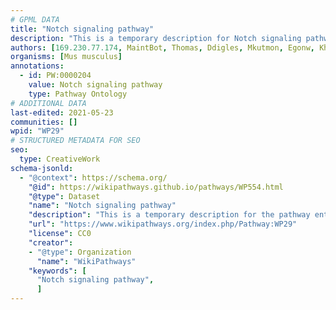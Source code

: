 ```yaml
---
# GPML DATA
title: "Notch signaling pathway"
description: "This is a temporary description for Notch signaling pathway"
authors: [169.230.77.174, MaintBot, Thomas, Ddigles, Mkutmon, Egonw, Khanspers, Eweitz]
organisms: [Mus musculus]
annotations:
  - id: PW:0000204
    value: Notch signaling pathway
    type: Pathway Ontology
# ADDITIONAL DATA
last-edited: 2021-05-23
communities: []
wpid: "WP29"
# STRUCTURED METADATA FOR SEO
seo:
  type: CreativeWork
schema-jsonld:
  - "@context": https://schema.org/
    "@id": https://wikipathways.github.io/pathways/WP554.html
    "@type": Dataset
    "name": "Notch signaling pathway"
    "description": "This is a temporary description for the pathway entitled: Notch signaling pathway"
    "url": "https://www.wikipathways.org/index.php/Pathway:WP29"
    "license": CC0
    "creator":
    - "@type": Organization
      "name": "WikiPathways"
    "keywords": [
      "Notch signaling pathway",
      ]
---
```

